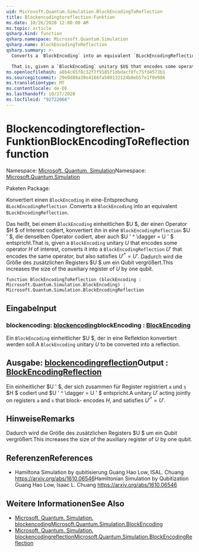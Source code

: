 ```yaml
---
uid: Microsoft.Quantum.Simulation.BlockEncodingToReflection
title: Blockencodingtoreflection-Funktion
ms.date: 10/26/2020 12:00:00 AM
ms.topic: article
qsharp.kind: function
qsharp.namespace: Microsoft.Quantum.Simulation
qsharp.name: BlockEncodingToReflection
qsharp.summary: >-
  Converts a `BlockEncoding` into an equivalent `BLockEncodingReflection`.

  That is, given a `BlockEncoding` unitary $U$ that encodes some operator $H$ of interest, converts it into a `BlockEncodingReflection` $U'$ that encodes the same operator, but also satisfies $U'^\dagger = U'$. This increases the size of the auxiliary register of $U$ by one qubit.
ms.openlocfilehash: a8b4c65f8c32f7f9185f1dbdacf8fc75fd4573b1
ms.sourcegitcommit: 29e0d88a30e4166fa580132124b0eb57e1f0e986
ms.translationtype: MT
ms.contentlocale: de-DE
ms.lasthandoff: 10/27/2020
ms.locfileid: "92722066"
---
```

# <a name="blockencodingtoreflection-function"></a><span data-ttu-id="e27b1-102">Blockencodingtoreflection-Funktion</span><span class="sxs-lookup"><span data-stu-id="e27b1-102">BlockEncodingToReflection function</span></span>

<span data-ttu-id="e27b1-103">Namespace: [Microsoft. Quantum. Simulation](xref:Microsoft.Quantum.Simulation)</span><span class="sxs-lookup"><span data-stu-id="e27b1-103">Namespace: [Microsoft.Quantum.Simulation](xref:Microsoft.Quantum.Simulation)</span></span>

<span data-ttu-id="e27b1-104">Paketen [](https://nuget.org/packages/)</span><span class="sxs-lookup"><span data-stu-id="e27b1-104">Package: [](https://nuget.org/packages/)</span></span>


<span data-ttu-id="e27b1-105">Konvertiert einen `BlockEncoding` in eine-Entsprechung `BLockEncodingReflection` .</span><span class="sxs-lookup"><span data-stu-id="e27b1-105">Converts a `BlockEncoding` into an equivalent `BLockEncodingReflection`.</span></span>

<span data-ttu-id="e27b1-106">Das heißt, bei einem `BlockEncoding` einheitlichen $U $, der einen Operator $H $ of Interest codiert, konvertiert ihn in eine `BlockEncodingReflection` $U ' $, die denselben Operator codiert, aber auch $U ' ^ \dagger = U ' $ entspricht.</span><span class="sxs-lookup"><span data-stu-id="e27b1-106">That is, given a `BlockEncoding` unitary $U$ that encodes some operator $H$ of interest, converts it into a `BlockEncodingReflection` $U'$ that encodes the same operator, but also satisfies $U'^\dagger = U'$.</span></span>
<span data-ttu-id="e27b1-107">Dadurch wird die Größe des zusätzlichen Registers $U $ um ein Qubit vergrößert.</span><span class="sxs-lookup"><span data-stu-id="e27b1-107">This increases the size of the auxiliary register of $U$ by one qubit.</span></span>

```qsharp
function BlockEncodingToReflection (blockEncoding : Microsoft.Quantum.Simulation.BlockEncoding) : Microsoft.Quantum.Simulation.BlockEncodingReflection
```


## <a name="input"></a><span data-ttu-id="e27b1-108">Eingabe</span><span class="sxs-lookup"><span data-stu-id="e27b1-108">Input</span></span>

### <a name="blockencoding--blockencoding"></a><span data-ttu-id="e27b1-109">blockencoding: [blockencoding](xref:Microsoft.Quantum.Simulation.BlockEncoding)</span><span class="sxs-lookup"><span data-stu-id="e27b1-109">blockEncoding : [BlockEncoding](xref:Microsoft.Quantum.Simulation.BlockEncoding)</span></span>

<span data-ttu-id="e27b1-110">Ein `BlockEncoding` einheitlicher $U $, der in eine Reflektion konvertiert werden soll.</span><span class="sxs-lookup"><span data-stu-id="e27b1-110">A `BlockEncoding` unitary $U$ to be converted into a reflection.</span></span>



## <a name="output--blockencodingreflection"></a><span data-ttu-id="e27b1-111">Ausgabe: [blockencodingreflection](xref:Microsoft.Quantum.Simulation.BlockEncodingReflection)</span><span class="sxs-lookup"><span data-stu-id="e27b1-111">Output : [BlockEncodingReflection](xref:Microsoft.Quantum.Simulation.BlockEncodingReflection)</span></span>

<span data-ttu-id="e27b1-112">Ein einheitlicher $U ' $, der sich zusammen für Register registriert `a` und `s` $H $ codiert und $U ' ^ \dagger = U ' $ entspricht.</span><span class="sxs-lookup"><span data-stu-id="e27b1-112">A unitary $U'$ acting jointly on registers `a` and `s` that block- encodes $H$, and satisfies $U'^\dagger = U'$.</span></span>

## <a name="remarks"></a><span data-ttu-id="e27b1-113">Hinweise</span><span class="sxs-lookup"><span data-stu-id="e27b1-113">Remarks</span></span>

<span data-ttu-id="e27b1-114">Dadurch wird die Größe des zusätzlichen Registers $U $ um ein Qubit vergrößert.</span><span class="sxs-lookup"><span data-stu-id="e27b1-114">This increases the size of the auxiliary register of $U$ by one qubit.</span></span>

## <a name="references"></a><span data-ttu-id="e27b1-115">Referenzen</span><span class="sxs-lookup"><span data-stu-id="e27b1-115">References</span></span>

- <span data-ttu-id="e27b1-116">Hamiltona Simulation by qubitisierung Guang Hao Low, ISAL. Chuang https://arxiv.org/abs/1610.06546</span><span class="sxs-lookup"><span data-stu-id="e27b1-116">Hamiltonian Simulation by Qubitization Guang Hao Low, Isaac L. Chuang https://arxiv.org/abs/1610.06546</span></span>

## <a name="see-also"></a><span data-ttu-id="e27b1-117">Weitere Informationen</span><span class="sxs-lookup"><span data-stu-id="e27b1-117">See Also</span></span>

- [<span data-ttu-id="e27b1-118">Microsoft. Quantum. Simulation. blockencoding</span><span class="sxs-lookup"><span data-stu-id="e27b1-118">Microsoft.Quantum.Simulation.BlockEncoding</span></span>](xref:Microsoft.Quantum.Simulation.BlockEncoding)
- [<span data-ttu-id="e27b1-119">Microsoft. Quantum. Simulation. blockencodingreflection</span><span class="sxs-lookup"><span data-stu-id="e27b1-119">Microsoft.Quantum.Simulation.BlockEncodingReflection</span></span>](xref:Microsoft.Quantum.Simulation.BlockEncodingReflection)